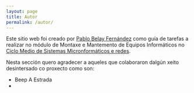 ```yaml
---
layout: page
title: Autor
permalink: /autor/
---
```

Este sitio web foi creado por  [Pablo Belay Fernández](https://belay.gal) como guía de tarefas a realizar no módulo de Montaxe e Mantemento de Equipos Informáticos no [Ciclo Medio de Sistemas Micronformáticos e redes](https://www.todofp.es/que-estudiar/loe/informatica-comunicaciones/sistemas-microniformaticos-redes.html). 

Nesta sección quero agradecer a aqueles que colaboraron dalgún xeito desintersado co proxecto como son:
* Beep A Estrada 
* 
 